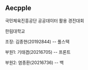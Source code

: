 ## Aecpple
국민체육진흥공단 공공데이터 활용 경진대회

한림대학교
  
  조장: 김종현(20192844) -- 풀스택
  
  부원1: 기태겸(20216705) -- 프론트

  부원2: 염종환(20216736) -- 백
